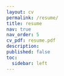 ```yaml
---
layout: cv
permalink: /resume/
title: resume
nav: true
nav_order: 5
cv_pdf: resume.pdf
description:
published: false
toc:
  sidebar: left
---
```

